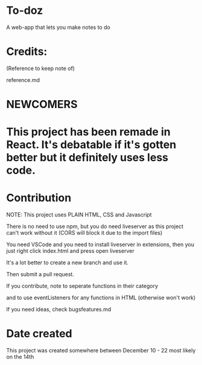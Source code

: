 # To-doz
A web-app that lets you make notes to do

# Credits:

(Reference to keep note of)

reference.md

# NEWCOMERS

# This project has been remade in React. It's debatable if it's gotten better but it definitely uses less code.

# Contribution

NOTE: This project uses PLAIN HTML, CSS and Javascript

There is no need to use npm, but you do need liveserver
as this project can't work without it (CORS will block it due to the
import files)

You need VSCode and you need to install liveserver in extensions, then
you just right click index.html and press open liveserver

It's a lot better to create a new branch and use it.

Then submit a pull request.

If you contribute, note to seperate functions in their category 

and to use eventListeners for any functions in HTML (otherwise won't work)

If you need ideas, check bugsfeatures.md

# Date created

This project was created somewhere between December 10 - 22 most likely on the 14th
